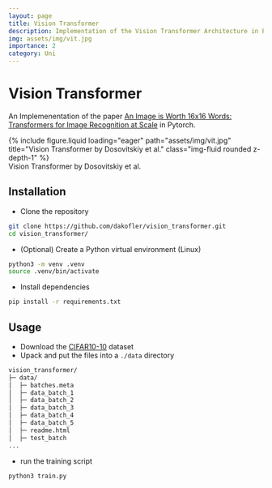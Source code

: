 ```yaml
---
layout: page
title: Vision Transformer
description: Implementation of the Vision Transformer Architecture in PyTorch
img: assets/img/vit.jpg
importance: 2
category: Uni
---
```


# Vision Transformer

An Implemenentation of the paper [An Image is Worth 16x16 Words: Transformers for Image Recognition at Scale](https://arxiv.org/pdf/2010.11929) in Pytorch.

<div class="row">
    <div class="col-sm mt-3 mt-md-0">
        {% include figure.liquid loading="eager" path="assets/img/vit.jpg" title="Vision Transformer by Dosovitskiy et al." class="img-fluid rounded z-depth-1" %}
    </div>
</div>
<div class="caption">
    Vision Transformer by Dosovitskiy et al.
</div>

## Installation

- Clone the repository
```bash
git clone https://github.com/dakofler/vision_transformer.git
cd vision_transformer/
```
- (Optional) Create a Python virtual environment (Linux)
```bash
python3 -m venv .venv
source .venv/bin/activate
```
- Install dependencies
```bash
pip install -r requirements.txt
```

## Usage
- Download the [CIFAR10-10](https://www.cs.toronto.edu/~kriz/cifar.html) dataset
- Upack and put the files into a `./data` directory

```bash
vision_transformer/
├─ data/
│  ├─ batches.meta
│  ├─ data_batch_1
│  ├─ data_batch_2
│  ├─ data_batch_3
│  ├─ data_batch_4
│  ├─ data_batch_5
│  ├─ readme.html
│  ├─ test_batch
...
```
- run the training script

```bash
python3 train.py
```